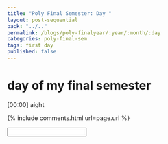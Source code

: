 ```yaml
---
title: "Poly Final Semester: Day "
layout: post-sequential
back: "../.."
permalink: /blogs/poly-finalyear/:year/:month/:day
categories: poly-final-sem
tags: first day
published: false
---
```

#  day of my final semester

<span class="timestamp">[00:00]</span> aight


<!--
<span class='disable-selection' ondblclick="this.innerHTML=''">&lt;<b>REDACTED</b>&gt;</span>
<span class='disable-selection' ondblclick="this.innerHTML=''">&#42;&#42;&#42;&#42;</span>
-->
{% include comments.html url=page.url %}

<input id="password-input" type="password" class="text-secret" onkeyup="unlock()" autocomplete="off">

<span class="disable-selection" id="truth" style="display:none;"><sup id="1">[1]</sup></span>
